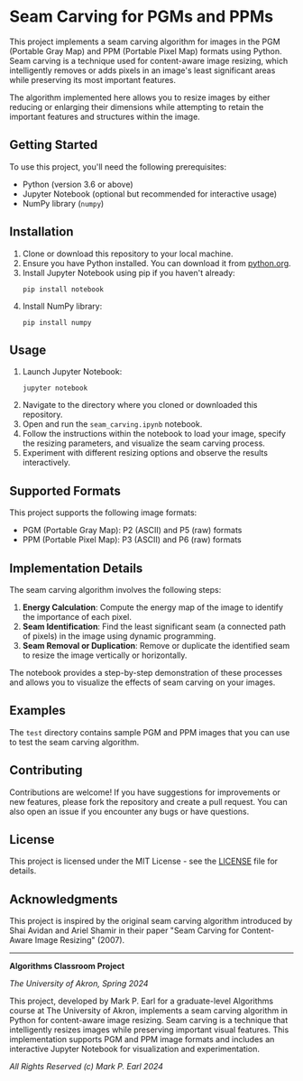 # Seam Carving for PGMs and PPMs

This project implements a seam carving algorithm for images in the PGM (Portable Gray Map) and PPM (Portable Pixel Map) formats using Python. Seam carving is a technique used for content-aware image resizing, which intelligently removes or adds pixels in an image's least significant areas while preserving its most important features.

The algorithm implemented here allows you to resize images by either reducing or enlarging their dimensions while attempting to retain the important features and structures within the image.

## Getting Started

To use this project, you'll need the following prerequisites:
- Python (version 3.6 or above)
- Jupyter Notebook (optional but recommended for interactive usage)
- NumPy library (`numpy`)

## Installation

1. Clone or download this repository to your local machine.
2. Ensure you have Python installed. You can download it from [python.org](https://www.python.org/downloads/).
3. Install Jupyter Notebook using pip if you haven't already:
   ```
   pip install notebook
   ```
4. Install NumPy library:
   ```
   pip install numpy
   ```

## Usage

1. Launch Jupyter Notebook:
   ```
   jupyter notebook
   ```
2. Navigate to the directory where you cloned or downloaded this repository.
3. Open and run the `seam_carving.ipynb` notebook.
4. Follow the instructions within the notebook to load your image, specify the resizing parameters, and visualize the seam carving process.
5. Experiment with different resizing options and observe the results interactively.

## Supported Formats

This project supports the following image formats:
- PGM (Portable Gray Map): P2 (ASCII) and P5 (raw) formats
- PPM (Portable Pixel Map): P3 (ASCII) and P6 (raw) formats

## Implementation Details

The seam carving algorithm involves the following steps:
1. **Energy Calculation**: Compute the energy map of the image to identify the importance of each pixel.
2. **Seam Identification**: Find the least significant seam (a connected path of pixels) in the image using dynamic programming.
3. **Seam Removal or Duplication**: Remove or duplicate the identified seam to resize the image vertically or horizontally.

The notebook provides a step-by-step demonstration of these processes and allows you to visualize the effects of seam carving on your images.

## Examples

The `test` directory contains sample PGM and PPM images that you can use to test the seam carving algorithm.

## Contributing

Contributions are welcome! If you have suggestions for improvements or new features, please fork the repository and create a pull request. You can also open an issue if you encounter any bugs or have questions.

## License

This project is licensed under the MIT License - see the [LICENSE](LICENSE) file for details.

## Acknowledgments

This project is inspired by the original seam carving algorithm introduced by Shai Avidan and Ariel Shamir in their paper "Seam Carving for Content-Aware Image Resizing" (2007).

---

**Algorithms Classroom Project**

*The University of Akron, Spring 2024*

This project, developed by Mark P. Earl for a graduate-level Algorithms course at The University of Akron, implements a seam carving algorithm in Python for content-aware image resizing. Seam carving is a technique that intelligently resizes images while preserving important visual features. This implementation supports PGM and PPM image formats and includes an interactive Jupyter Notebook for visualization and experimentation.

*All Rights Reserved (c) Mark P. Earl 2024*
